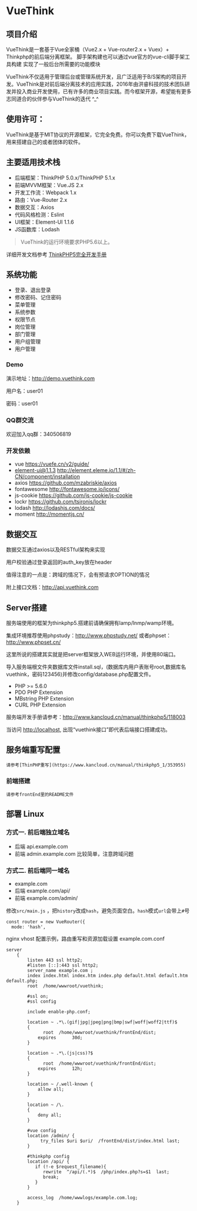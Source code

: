 VueThink
===============

## 项目介绍
VueThink是一套基于Vue全家桶（Vue2.x + Vue-router2.x + Vuex）+ Thinkphp的前后端分离框架。
脚手架构建也可以通过vue官方的vue-cli脚手架工具构建
实现了一般后台所需要的功能模块

VueThink不仅适用于管理后台或管理系统开发，且广泛适用于B/S架构的项目开发。VueThink是对前后端分离技术的应用实践，2016年由洪睿科技的技术团队研发并投入商业开发使用，已有许多的商业项目实践。而今框架开源，希望能有更多志同道合的伙伴参与VueThink的迭代 ^_^

## 使用许可：
VueThink是基于MIT协议的开源框架，它完全免费。你可以免费下载VueThink，用来搭建自己的或者团体的软件。

## 主要适用技术栈
* 后端框架：ThinkPHP 5.0.x/ThinkPHP 5.1.x
* 前端MVVM框架：Vue.JS 2.x
* 开发工作流：Webpack 1.x
* 路由：Vue-Router 2.x
* 数据交互：Axios
* 代码风格检测：Eslint
* UI框架：Element-UI 1.1.6
* JS函数库：Lodash

> VueThink的运行环境要求PHP5.6以上。

详细开发文档参考 [ThinkPHP5完全开发手册](http://www.kancloud.cn/manual/thinkphp5)

## 系统功能

* 登录、退出登录
* 修改密码、记住密码
* 菜单管理
* 系统参数
* 权限节点
* 岗位管理
* 部门管理
* 用户组管理
* 用户管理

### Demo

演示地址：<http://demo.vuethink.com>

用户名：user01

密码：user01

### QQ群交流

欢迎加入qq群：340506819

### 开发依赖

* vue <https://vuefe.cn/v2/guide/>
* element-ui@1.1.3  <http://element.eleme.io/1.1/#/zh-CN/component/installation>
* axios  <https://github.com/mzabriskie/axios>
* fontawesome <http://fontawesome.io/icons/>
* js-cookie  <https://github.com/js-cookie/js-cookie>
* lockr  <https://github.com/tsironis/lockr>
* lodash  <http://lodashjs.com/docs/>
* moment  <http://momentjs.cn/>


## 数据交互

数据交互通过axios以及RESTful架构来实现

用户校验通过登录返回的auth_key放在header

值得注意的一点是：跨域的情况下，会有预请求OPTION的情况

附上接口文档：<http://api.vuethink.com>

## Server搭建
服务端使用的框架为thinkphp5.搭建前请确保拥有lamp/lnmp/wamp环境。

集成环境推荐使用phpstudy：<http://www.phpstudy.net/>
或者phpset：<http://www.phpset.cn/>

这里所说的搭建其实就是把server框架放入WEB运行环境，并使用80端口。

导入服务端根文件夹数据库文件install.sql，(数据库内用户表账号root,数据库名vuethink，密码123456)并修改config/database.php配置文件。

* PHP >= 5.6.0
* PDO PHP Extension
* MBstring PHP Extension
* CURL PHP Extension

服务端开发手册请参考：<http://www.kancloud.cn/manual/thinkphp5/118003>

当访问 <http://localhost>, 出现“vuethink接口”即代表后端接口搭建成功。

## 服务端重写配置
```
请参考[ThinPHP重写](https://www.kancloud.cn/manual/thinkphp5_1/353955)
```

### 前端搭建
```
请参考frontEnd里的README文件
```

## 部署 Linux
### 方式一. 前后端独立域名
- 后端 api.example.com
- 前端 admin.example.com
比较简单，注意跨域问题


### 方式二. 前后端同一域名
- example.com
- 后端 example.com/api/
- 前端 example.com/admin/

修改`src/main.js` ，把`history`改成`hash`，避免页面空白。`hash`模式`url`会带上`#`号
```
const router = new VueRouter({
  mode: 'hash',
```

nginx vhost 配置示例，路由重写和资源加载设置
example.com.conf
```
server
    {
        listen 443 ssl http2;
        #listen [::]:443 ssl http2;
        server_name example.com ;
        index index.html index.htm index.php default.html default.htm default.php;
        root  /home/wwwroot/vuethink;
        
        #ssl on;
        #ssl config

        include enable-php.conf;

        location ~ .*\.(gif|jpg|jpeg|png|bmp|swf|woff|woff2|ttf)$
        {
	          root  /home/wwwroot/vuethink/frontEnd/dist;
            expires      30d;
        }

        location ~ .*\.(js|css)?$
        {
	          root  /home/wwwroot/vuethink/frontEnd/dist;
            expires      12h;
        }

        location ~ /.well-known {
            allow all;
        }

        location ~ /\.
        {
            deny all;
        }

        #vue config
        location /admin/ {
             try_files $uri $uri/  /frontEnd/dist/index.html last;
        }
        
        #thinkphp config
        location /api/ {
           if (!-e $request_filename){
              rewrite  ^/api/(.*)$  /php/index.php?s=$1  last;
              break;
           }
        }

        access_log  /home/wwwlogs/example.com.log;
    }
```




